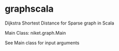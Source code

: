 graphscala
==========

Dijkstra Shortest Distance for Sparse graph in Scala

Main Class: niket.graph.Main

See Main class for input arguments
